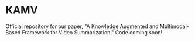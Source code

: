 # KAMV
Official repository for our paper, "A Knowledge Augmented and Multimodal-Based Framework for Video Summarization." Code coming soon!
